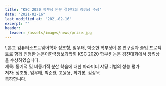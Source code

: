 ```yaml
---
title: "KSC 2020 학부생 논문 경진대회 장려상 수상"
date: "2021-02-16"
last_modified_at: "2021-02-16"
excerpt: ""
header:
  teaser: /assets/images/news/prize.jpg
---
```

\\
본교 컴퓨터소프트웨어학과 정조형, 임우태, 박준한 학부생이 본 연구실과 졸업 프로젝트로 함께 진행한 논문이한국정보과학회 KSC 2020 학부생 논문 경진대회에서 장려상을 수상하였습니다.<br>제목: 동기적 및 비동기적 분산 학습에 대한 파라미터 샤딩 기법의 성능 평가<br>저자: 정조형, 임우태, 박준한, 고윤용, 최기봉, 김상욱<br>축하합니다.